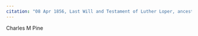 ```yaml
---
citation: "08 Apr 1856, Last Will and Testament of Luther Loper, ancestry.com."
---
```


Charles M Pine

